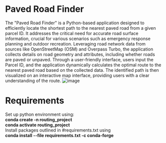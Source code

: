 # Paved Road Finder
The "Paved Road Finder" is a Python-based application designed to efficiently locate the shortest path to the nearest paved road from a given parcel ID. It addresses the critical need for accurate road surface information, crucial for various scenarios such as emergency response planning and outdoor recreation. Leveraging road network data from sources like OpenStreetMap (OSM) and Overpass Turbo, the application collects details on road geometry and attributes, including whether roads are paved or unpaved. 
Through a user-friendly interface, users input the Parcel ID, and the application dynamically calculates the optimal route to the nearest paved road based on the collected data. The identified path is then visualized on an interactive map interface, providing users with a clear understanding of the route. 
![image](https://github.com/prog-proj-novaims/Shortest-Path-to-the-Closest-Paved-Road-in-Rural-Area-/assets/158604785/f8ada662-0fec-48ff-9383-c440fdf7e922)
# Requirements
Set up python environment using:  
**conda create -n routing_project**  
**conda activate routing_project**  
Install packages outlined in #requirements.txt using   
**conda install --file requirements.txt -c conda-forge**
